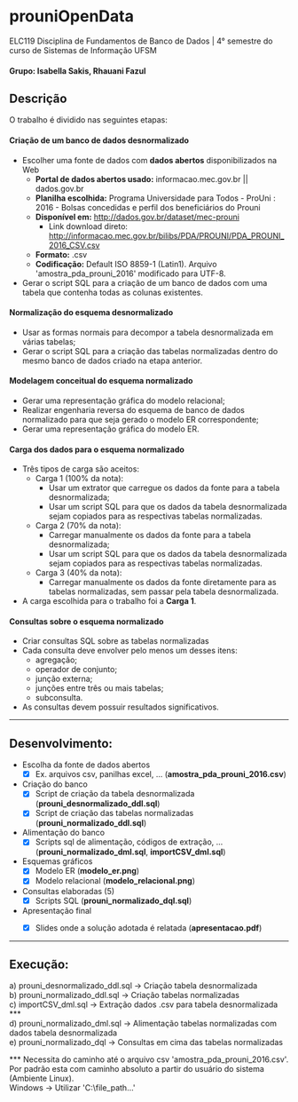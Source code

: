 # prouniOpenData
ELC119 Disciplina de Fundamentos de Banco de Dados | 4° semestre do curso de Sistemas de Informação UFSM
#### Grupo: Isabella Sakis, Rhauani Fazul

## Descrição

O trabalho é dividido nas seguintes etapas:

#### Criação de um banco de dados desnormalizado

* Escolher uma fonte de dados com **dados abertos** disponibilizados na Web
	- **Portal de dados abertos usado:** informacao.mec.gov.br || dados.gov.br 
	- **Planilha escolhida:** Programa Universidade para Todos - ProUni : 2016 - Bolsas concedidas e perfil dos beneficiários do Prouni
	- **Disponível em:** http://dados.gov.br/dataset/mec-prouni
		- Link download direto: http://informacao.mec.gov.br/bilibs/PDA/PROUNI/PDA_PROUNI_2016_CSV.csv
	- **Formato:** .csv
	- **Codificação:** Default ISO 8859-1 (Latin1). Arquivo 'amostra_pda_prouni_2016' modificado para UTF-8.
* Gerar o script SQL para a criação de um banco de dados com uma tabela que contenha todas as colunas existentes.
			
#### Normalização do esquema desnormalizado

- Usar as formas normais para decompor a tabela desnormalizada em várias tabelas;
- Gerar o script SQL para a criação das tabelas normalizadas dentro do mesmo banco de dados criado na etapa anterior.

#### Modelagem conceitual do esquema normalizado

- Gerar uma representação gráfica do modelo relacional;
- Realizar engenharia reversa do esquema de banco de dados normalizado para que seja gerado o modelo ER correspondente;
- Gerar uma representação gráfica do modelo ER.


#### Carga dos dados para o esquema normalizado

- Três tipos de carga são aceitos:
	+ Carga 1 (100% da nota):
		- Usar um extrator que carregue os dados da fonte para a tabela desnormalizada;
		- Usar um script SQL para que os dados da tabela desnormalizada sejam copiados para as respectivas tabelas normalizadas.
	+ Carga 2 (70% da nota):
		- Carregar manualmente os dados da fonte para a tabela desnormalizada;
		- Usar um script SQL para que os dados da tabela desnormalizada sejam copiados para as respectivas tabelas normalizadas.
	+ Carga 3 (40% da nota):
		- Carregar manualmente os dados da fonte diretamente para as tabelas normalizadas, sem passar pela tabela desnormalizada.
- A carga escolhida para o trabalho foi a **Carga 1**.


#### Consultas sobre o esquema normalizado

- Criar consultas SQL sobre as tabelas normalizadas
- Cada consulta deve envolver pelo menos um desses itens:
	+ agregação;
	+ operador de conjunto;
	+ junção externa;
	+ junções entre três ou mais tabelas;
	+ subconsulta.
- As consultas devem possuir resultados significativos.



-----------------------------------------------------------------

## Desenvolvimento:

- Escolha da fonte de dados abertos
	+ [x] Ex. arquivos csv, panilhas excel, ... (**amostra_pda_prouni_2016.csv**)
- Criação do banco
	+ [X] Script de criação da tabela desnormalizada (**prouni_desnormalizado_ddl.sql**)
	+ [X] Script de criação das tabelas normalizadas (**prouni_normalizado_ddl.sql**)
- Alimentação do banco
	+ [X] Scripts sql de alimentação, códigos de extração, ... (**prouni_normalizado_dml.sql**, **importCSV_dml.sql**)
- Esquemas gráficos
	+ [X] Modelo ER (**modelo_er.png**)
	+ [X] Modelo relacional (**modelo_relacional.png**)
- Consultas elaboradas (5)
	+ [X] Scripts SQL (**prouni_normalizado_dql.sql**)
- Apresentação final
	+ [X] Slides onde a solução adotada é relatada (**apresentacao.pdf**)


-----------------------------------------------------------------

## Execução:

a) prouni_desnormalizado_ddl.sql -> Criação tabela desnormalizada <br/>
b) prouni_normalizado_ddl.sql    -> Criação tabelas normalizadas<br/>
c) importCSV_dml.sql             -> Extração dados .csv para tabela desnormalizada ***<br/>
d) prouni_normalizado_dml.sql    -> Alimentação tabelas normalizadas com dados tabela desnormalizada<br/>
e) prouni_normalizado_dql        -> Consultas em cima das tabelas normalizadas<br/>	


*** Necessita do caminho até o arquivo csv 'amostra_pda_prouni_2016.csv'. <br/>
    Por padrão esta com caminho absoluto a partir do usuário do sistema (Ambiente Linux). <br/>
    Windows -> Utilizar 'C:\\file_path...'




